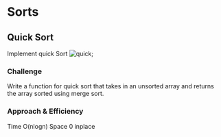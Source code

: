 # Sorts

## Quick Sort
Implement quick Sort
![quick](./quick-sort.png);

### Challenge
Write a function for quick sort that takes in an unsorted array and returns the array sorted using merge sort.

### Approach & Efficiency
Time O(nlogn)
Space 0 inplace

